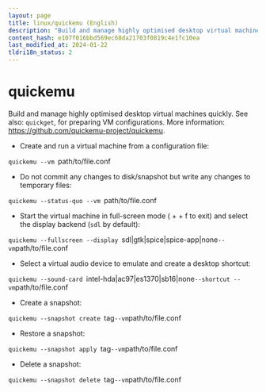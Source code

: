 ```yaml
---
layout: page
title: linux/quickemu (English)
description: "Build and manage highly optimised desktop virtual machines quickly."
content_hash: e107f016bbd569ec68da21703f0819c4e1fc10ea
last_modified_at: 2024-01-22
tldri18n_status: 2
---
```

# quickemu

Build and manage highly optimised desktop virtual machines quickly.
See also: `quickget`, for preparing VM configurations.
More information: <https://github.com/quickemu-project/quickemu>.

- Create and run a virtual machine from a configuration file:

`quickemu --vm `<span class="tldr-var badge badge-pill bg-dark-lm bg-white-dm text-white-lm text-dark-dm font-weight-bold">path/to/file.conf</span>

- Do not commit any changes to disk/snapshot but write any changes to temporary files:

`quickemu --status-quo --vm `<span class="tldr-var badge badge-pill bg-dark-lm bg-white-dm text-white-lm text-dark-dm font-weight-bold">path/to/file.conf</span>

- Start the virtual machine in full-screen mode (<Ctrl> + <Alt> + f to exit) and select the display backend (`sdl` by default):

`quickemu --fullscreen --display `<span class="tldr-var badge badge-pill bg-dark-lm bg-white-dm text-white-lm text-dark-dm font-weight-bold">sdl|gtk|spice|spice-app|none</span>` --vm `<span class="tldr-var badge badge-pill bg-dark-lm bg-white-dm text-white-lm text-dark-dm font-weight-bold">path/to/file.conf</span>

- Select a virtual audio device to emulate and create a desktop shortcut:

`quickemu --sound-card `<span class="tldr-var badge badge-pill bg-dark-lm bg-white-dm text-white-lm text-dark-dm font-weight-bold">intel-hda|ac97|es1370|sb16|none</span>` --shortcut --vm `<span class="tldr-var badge badge-pill bg-dark-lm bg-white-dm text-white-lm text-dark-dm font-weight-bold">path/to/file.conf</span>

- Create a snapshot:

`quickemu --snapshot create `<span class="tldr-var badge badge-pill bg-dark-lm bg-white-dm text-white-lm text-dark-dm font-weight-bold">tag</span>` --vm `<span class="tldr-var badge badge-pill bg-dark-lm bg-white-dm text-white-lm text-dark-dm font-weight-bold">path/to/file.conf</span>

- Restore a snapshot:

`quickemu --snapshot apply `<span class="tldr-var badge badge-pill bg-dark-lm bg-white-dm text-white-lm text-dark-dm font-weight-bold">tag</span>` --vm `<span class="tldr-var badge badge-pill bg-dark-lm bg-white-dm text-white-lm text-dark-dm font-weight-bold">path/to/file.conf</span>

- Delete a snapshot:

`quickemu --snapshot delete `<span class="tldr-var badge badge-pill bg-dark-lm bg-white-dm text-white-lm text-dark-dm font-weight-bold">tag</span>` --vm `<span class="tldr-var badge badge-pill bg-dark-lm bg-white-dm text-white-lm text-dark-dm font-weight-bold">path/to/file.conf</span>
